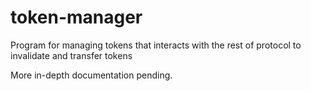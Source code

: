 # token-manager

Program for managing tokens that interacts with the rest of protocol to invalidate and transfer tokens

More in-depth documentation pending.
